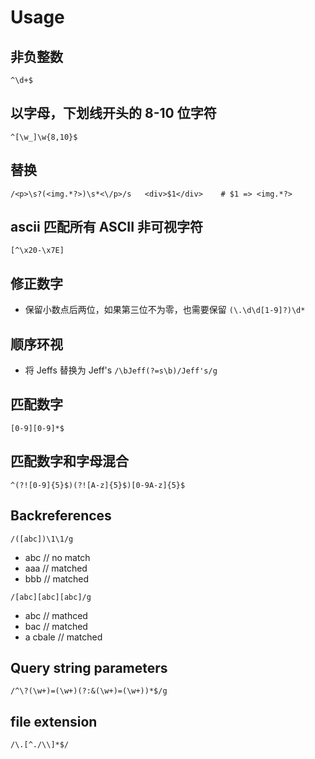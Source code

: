 # Usage

## 非负整数

```text
^\d+$
```

## 以字母，下划线开头的 8-10 位字符

```text
^[\w_]\w{8,10}$
```

## 替换

```text
/<p>\s?(<img.*?>)\s*<\/p>/s   <div>$1</div>    # $1 => <img.*?>
```

## ascii 匹配所有 ASCII 非可视字符

```text
[^\x20-\x7E]
```

## 修正数字

* 保留小数点后两位，如果第三位不为零，也需要保留
`(\.\d\d[1-9]?)\d*`

## 顺序环视

* 将 Jeffs 替换为 Jeff's
`/\bJeff(?=s\b)/Jeff's/g`

## 匹配数字

`[0-9][0-9]*$`

## 匹配数字和字母混合

`^(?![0-9]{5}$)(?![A-z]{5}$)[0-9A-z]{5}$`

## Backreferences

`/([abc])\1\1/g`

* abc // no match
* aaa // matched
* bbb // matched

`/[abc][abc][abc]/g`

* abc // mathced
* bac // matched
* a cbale // matched

## Query string parameters

`/^\?(\w+)=(\w+)(?:&(\w+)=(\w+))*$/g`

## file extension

`/\.[^./\\]*$/`
